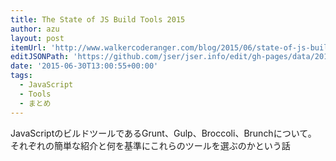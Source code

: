 ```yaml
---
title: The State of JS Build Tools 2015
author: azu
layout: post
itemUrl: 'http://www.walkercoderanger.com/blog/2015/06/state-of-js-build-tools-2015/'
editJSONPath: 'https://github.com/jser/jser.info/edit/gh-pages/data/2015/06/index.json'
date: '2015-06-30T13:00:55+00:00'
tags:
  - JavaScript
  - Tools
  - まとめ
---
```

JavaScriptのビルドツールであるGrunt、Gulp、Broccoli、Brunchについて。
それぞれの簡単な紹介と何を基準にこれらのツールを選ぶのかという話
